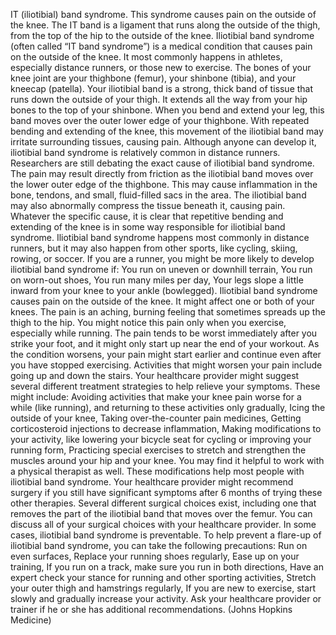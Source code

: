 IT (iliotibial) band syndrome. This syndrome causes pain on the outside of the knee. The IT band is a ligament that runs along the outside of the thigh, from the top of the hip to the outside of the knee.
Iliotibial band syndrome (often called “IT band syndrome”) is a medical condition that causes pain on the outside of the knee. It most commonly happens in athletes, especially distance runners, or those new to exercise. The bones of your knee joint are your thighbone (femur), your shinbone (tibia), and your kneecap (patella). Your iliotibial band is a strong, thick band of tissue that runs down the outside of your thigh. It extends all the way from your hip bones to the top of your shinbone. When you bend and extend your leg, this band moves over the outer lower edge of your thighbone. With repeated bending and extending of the knee, this movement of the iliotibial band may irritate surrounding tissues, causing pain. Although anyone can develop it, iliotibial band syndrome is relatively common in distance runners. Researchers are still debating the exact cause of iliotibial band syndrome. The pain may result directly from friction as the iliotibial band moves over the lower outer edge of the thighbone. This may cause inflammation in the bone, tendons, and small, fluid-filled sacs in the area. The iliotibial band may also abnormally compress the tissue beneath it, causing pain. Whatever the specific cause, it is clear that repetitive bending and extending of the knee is in some way responsible for iliotibial band syndrome. Iliotibial band syndrome happens most commonly in distance runners, but it may also happen from other sports, like cycling, skiing, rowing, or soccer. If you are a runner, you might be more likely to develop iliotibial band syndrome if: You run on uneven or downhill terrain, You run on worn-out shoes, You run many miles per day, Your legs slope a little inward from your knee to your ankle (bowlegged). Iliotibial band syndrome causes pain on the outside of the knee. It might affect one or both of your knees. The pain is an aching, burning feeling that sometimes spreads up the thigh to the hip. You might notice this pain only when you exercise, especially while running. The pain tends to be worst immediately after you strike your foot, and it might only start up near the end of your workout. As the condition worsens, your pain might start earlier and continue even after you have stopped exercising. Activities that might worsen your pain include going up and down the stairs. Your healthcare provider might suggest several different treatment strategies to help relieve your symptoms. These might include: Avoiding activities that make your knee pain worse for a while (like running), and returning to these activities only gradually, Icing the outside of your knee, Taking over-the-counter pain medicines, Getting corticosteroid injections to decrease inflammation, Making modifications to your activity, like lowering your bicycle seat for cycling or improving your running form, Practicing special exercises to stretch and strengthen the muscles around your hip and your knee. You may find it helpful to work with a physical therapist as well. These modifications help most people with iliotibial band syndrome. Your healthcare provider might recommend surgery if you still have significant symptoms after 6 months of trying these other therapies. Several different surgical choices exist, including one that removes the part of the iliotibial band that moves over the femur. You can discuss all of your surgical choices with your healthcare provider. In some cases, iliotibial band syndrome is preventable. To help prevent a flare-up of iliotibial band syndrome, you can take the following precautions: Run on even surfaces, Replace your running shoes regularly, Ease up on your training, If you run on a track, make sure you run in both directions, Have an expert check your stance for running and other sporting activities, Stretch your outer thigh and hamstrings regularly, If you are new to exercise, start slowly and gradually increase your activity. Ask your healthcare provider or trainer if he or she has additional recommendations. (Johns Hopkins Medicine)
